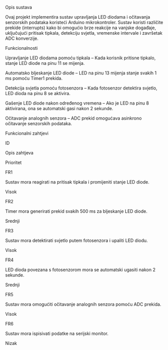 Opis sustava

Ovaj projekt implementira sustav upravljanja LED diodama i očitavanja senzorskih podataka koristeći Arduino mikrokontroler. Sustav koristi različite prekide (interrupts) kako bi omogućio brze reakcije na vanjske događaje, uključujući pritisak tipkala, detekciju svjetla, vremenske intervale i završetak ADC konverzije.

Funkcionalnosti

Upravljanje LED diodama pomoću tipkala – Kada korisnik pritisne tipkalo, stanje LED diode na pinu 11 se mijenja.

Automatsko bljeskanje LED diode – LED na pinu 13 mijenja stanje svakih 1 ms pomoću Timer1 prekida.

Detekcija svjetla pomoću fotosenzora – Kada fotosenzor detektira svjetlo, LED dioda na pinu 8 se aktivira.

Gašenje LED diode nakon određenog vremena – Ako je LED na pinu 8 aktivirana, ona se automatski gasi nakon 2 sekunde.

Očitavanje analognih senzora – ADC prekid omogućava asinkrono očitavanje senzorskih podataka.

Funkcionalni zahtjevi

ID

Opis zahtjeva

Prioritet

FR1

Sustav mora reagirati na pritisak tipkala i promijeniti stanje LED diode.

Visok

FR2

Timer mora generirati prekid svakih 500 ms za bljeskanje LED diode.

Srednji

FR3

Sustav mora detektirati svjetlo putem fotosenzora i upaliti LED diodu.

Visok

FR4

LED dioda povezana s fotosenzorom mora se automatski ugasiti nakon 2 sekunde.

Srednji

FR5

Sustav mora omogućiti očitavanje analognih senzora pomoću ADC prekida.

Visok

FR6

Sustav mora ispisivati podatke na serijski monitor.

Nizak
